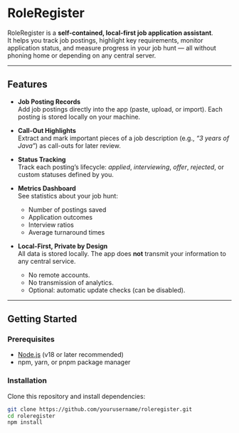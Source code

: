 # RoleRegister

RoleRegister is a **self-contained, local-first job application assistant**.  
It helps you track job postings, highlight key requirements, monitor application status, and measure progress in your job hunt — all without phoning home or depending on any central server.

---

## Features

- **Job Posting Records**  
  Add job postings directly into the app (paste, upload, or import). Each posting is stored locally on your machine.

- **Call-Out Highlights**  
  Extract and mark important pieces of a job description (e.g., *“3 years of Java”*) as call-outs for later review.

- **Status Tracking**  
  Track each posting’s lifecycle: *applied*, *interviewing*, *offer*, *rejected*, or custom statuses defined by you.

- **Metrics Dashboard**  
  See statistics about your job hunt:  
  - Number of postings saved  
  - Application outcomes  
  - Interview ratios  
  - Average turnaround times  

- **Local-First, Private by Design**  
  All data is stored locally. The app does **not** transmit your information to any central service.  
  - No remote accounts.  
  - No transmission of analytics.  
  - Optional: automatic update checks (can be disabled).  

---

## Getting Started

### Prerequisites
- [Node.js](https://nodejs.org/) (v18 or later recommended)
- npm, yarn, or pnpm package manager

### Installation
Clone this repository and install dependencies:

```bash
git clone https://github.com/yourusername/roleregister.git
cd roleregister
npm install
